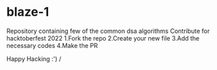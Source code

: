 # blaze-1
Repository containing few of the common dsa algorithms Contribute for hacktoberfest 2022 1.Fork the repo 2.Create your new file 3.Add the necessary codes 4.Make the PR

Happy Hacking :')
/
